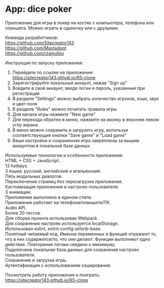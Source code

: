 # App: dice poker  
  
Приложение для игры в покер на костях с компьютера, телефона или планшета. Можно играть в одиночку или с друзьями.  
  
Команда разработчиков:  
https://github.com/Sitecreator143  
https://github.com/Maxtadont  
https://github.com/rzainullov  

Инструкция по запуску приложения:  
1) Перейдите по ссылке на приложение: https://sitecreator143.github.io/RS-clone  
2) Зарегистрируйте локальный аккаунт, нажав "Sign up"  
3) Войдите в свой аккаунт, введя логин и пароль, указанные при регистрации  
4) В разделе "Settings" можно выбрать количество игроков, язык, звук и цвет поля  
5) В разделе "Rules" можно почитать правила игры  
6) Для начала игры нажмите "New game"  
7) Для перехода обратно в меню, нажмите на иконку в верхнем левом углу экрана  
8) В меню можно сохранить и загрузить игру, используя соответствующие кнопки "Save game" и "Load game"  
9) Ваши настройки и сохраненная игра закреплены за вышим аккаунтом в локальной базе данных  
  
Используемые технологии и особенности приложения:  
HTML + CSS + JavaScript.  
13 hotkeys.  
3 языка: русский, английский и итальянский.  
Пять модальных диалогов.  
Переключение страниц без перезагрузки приложения.  
Кастомизация приложения и настроек пользователя.  
3 анимации.  
Приложение выполнено в едином стиле.  
Приложение работает на телефона/планшете/ПК.  
Audio API.  
Более 20 тестов.  
Для сборки проекта использован Webpack.  
Для сохранения настроек используется localStorage.  
Использован eslint, eslint-config-airbnb-base.  
Понятный читаемый код. Именна переменных и функций отражают то, что в них содержится/то, что они делают. Функции выполняют одно действие. Повторение логики сведено к минимуму.  
Подключена локальная база данных для сохранения настроек пользователя.  
Сохранение и загрузка игры.  
Аутентификация с использованием хэширования.  
  
Посмотреть работу приложения и поиграть:  
https://sitecreator143.github.io/RS-clone